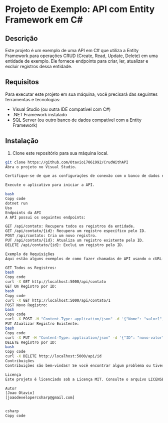 # Projeto de Exemplo: API com Entity Framework em C#

## Descrição

Este projeto é um exemplo de uma API em C# que utiliza a Entity Framework para operações CRUD (Create, Read, Update, Delete) em uma entidade de exemplo. Ele fornece endpoints para criar, ler, atualizar e excluir registros dessa entidade.

## Requisitos

Para executar este projeto em sua máquina, você precisará das seguintes ferramentas e tecnologias:

- Visual Studio (ou outra IDE compatível com C#)
- .NET Framework instalado
- SQL Server (ou outro banco de dados compatível com a Entity Framework)

## Instalação

1. Clone este repositório para sua máquina local.

```bash
git clone https://github.com/Otavio17061992/CrudWithAPI
Abra o projeto no Visual Studio.

Certifique-se de que as configurações de conexão com o banco de dados no arquivo appsettings.json estão corretas.

Execute o aplicativo para iniciar a API.

bash
Copy code
dotnet run
Uso
Endpoints da API
A API possui os seguintes endpoints:

GET /api/contato: Recupera todos os registros da entidade.
GET /api/contato/{id}: Recupera um registro específico pelo ID.
POST /api/contato: Cria um novo registro.
PUT /api/contato/{id}: Atualiza um registro existente pelo ID.
DELETE /api/contato/{id}: Exclui um registro pelo ID.

Exemplo de Requisições
Aqui estão alguns exemplos de como fazer chamadas de API usando o cURL:

GET Todos os Registros:
bash
Copy code
curl -X GET http://localhost:5000/api/contato
GET Um Registro por ID:
bash
Copy code
curl -X GET http://localhost:5000/api/contato/1
POST Novo Registro:
bash
Copy code
curl -X POST -H "Content-Type: application/json" -d '{"Nome": "valor1", "Telefone": "valor2", "Ativo": "valor3"}' http://localhost:5000/api/contato
PUT Atualizar Registro Existente:
bash
Copy code
curl -X PUT -H "Content-Type: application/json" -d '{"ID": "novo-valor"}' http://localhost:5000/api/contato
DELETE Registro por ID:
bash
Copy code
curl -X DELETE http://localhost:5000/api/id
Contribuições
Contribuições são bem-vindas! Se você encontrar algum problema ou tiver sugestões para melhorias, sinta-se à vontade para criar uma issue ou enviar um pull request.

Licença
Este projeto é licenciado sob a Licença MIT. Consulte o arquivo LICENSE para obter mais detalhes.

Autor
[Joao Otavio]
[joaodevelopercsharp@gmail.com]


csharp
Copy code
